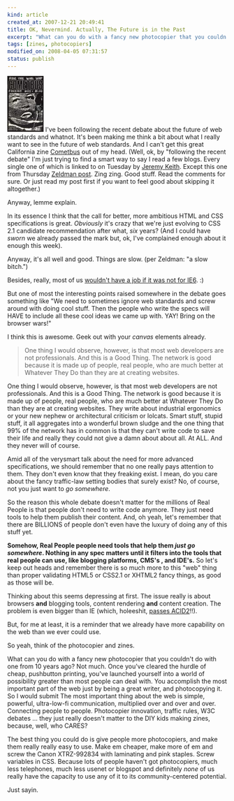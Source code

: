 ```yaml
--- 
kind: article
created_at: 2007-12-21 20:49:41
title: OK, Nevermind. Actually, The Future is in the Past
excerpt: "What can you do with a fancy new photocopier that you couldn't do with one from 10 years ago? Not much. Once you've cleared the hurdle of cheap, pushbutton printing, you've launched yourself into a world of possibility greater than most people can deal with. You accomplish the most important part of the web just by being a great writer, and photocopying it."
tags: [zines, photocopiers]
modified_on: 2008-04-05 07:31:57
status: publish
---
```


<img src='/images/cometbus.thumbnail.jpg' alt='Cometbus zine.' /> I've been following the recent debate about the future of web standards and whatnot. It's been making me think a bit about what I really want to see in the future of web standards. And I can't get this great California zine <a href="http://en.wikipedia.org/wiki/Cometbus">Cometbus</a> out of my head. (Well, ok, by "following the recent debate" I'm just trying to find a smart way to say I read a few blogs. Every single one of which is linked to on Tuesday by <a href="http://adactio.com/journal/1393/">Jeremy Keith</a>. Except this one from Thursday <a href="http://www.zeldman.com/">Zeldman post</a>. Zing zing. Good stuff. Read the comments for sure. Or just read my post first if you want to feel good about skipping it altogether.) 

Anyway, lemme explain.   

In its essence I think that the call for better, more ambitious HTML and CSS specifications is great. <em>Obviously</em> it's crazy that we're just evolving to CSS 2.1 candidate recommendation after what, <em>six</em> years? (And I could have <em>sworn</em> we already passed the mark but, ok, I've complained enough about it enough this week). 

Anyway, it's all well and good. Things are slow. (per Zeldman: "a slow bitch.") 

Besides, really, most of us <a href="http://static.flickr.com/113/316476217_f398bd6575.jpg">wouldn't have a job if it was not for IE6</a>.  :) 

But one of most the interesting points raised somewhere in the debate goes something like "We need to sometimes ignore web standards and screw around with doing cool stuff. Then the people who write the specs will HAVE to include all these cool ideas we came up with. YAY! Bring on the browser wars!"

I think this is awesome. Geek out with your <em>canvas</em> elements already.

<blockquote> One thing I would observe, however, is that most web developers are not professionals. And this is a Good Thing. The network is good because it is made up of people, real people, who are much better at Whatever They Do than they are at creating websites.</blockquote>

One thing I would observe, however, is that most web developers are not professionals. And this is a Good Thing. The network is good because it is made up of people, real people, who are much better at Whatever They Do than they are at creating websites. They write about industrial ergonomics or your new nephew or architectural criticism or lolcats. Smart stuff, stupid stuff, it all aggregates into a wonderful brown sludge and the one thing that 99% of the network has in common is that they can't write code to save their life and really they could not give a damn about about all. At ALL. And they never will of course. 

Amid all of the verysmart talk about the need for more advanced specifications, we should remember that no one really pays attention to them. They don't even know that they freaking exist. I mean, do you care about the fancy traffic-law setting bodies that surely exist? No, of course, not you just want to <em>go somewhere</em>. 

So the reason this whole debate doesn't matter for the millions of Real People is that people don't need to write code anymore. They just need tools to help them publish their content. And, oh yeah, let's remember that there are BILLIONS of people don't even have the luxury of doing any of this stuff yet.

<strong>Somehow, Real People people need tools that help them <em>just go somewhere</em>. Nothing in any spec matters until it filters into the tools that real people can use, like blogging platforms, CMS's , and IDE's.</strong> So let's keep out heads and remember there is so much more to this "web" thing than proper validating HTML5 or CSS2.1 or XHTML2 fancy things, as good as those will be.

Thinking about this seems depressing at first. The issue really is about browsers <strong>and</strong> blogging tools, content rendering <strong>and</strong> content creation. The problem is even bigger than IE (which, holeeshit, <a href="http://ajaxian.com/archives/ie-8-now-doesnt-trip-on-acid">passes ACID2</a>!!). 

But, for me at least, it is a reminder that we already have more capability on the web than we ever could use.

So yeah, think of the photocopier and zines.  

What can you do with a fancy new photocopier that you couldn't do with one from 10 years ago? Not much. Once you've cleared the hurdle of cheap, pushbutton printing, you've launched yourself into a world of possibility greater than most people can deal with. You accomplish the most important part of the web just by being a great writer, and photocopying it. So I would submit The most important thing about the web is simple, powerful, ultra-low-fi communication, multiplied over and over and over. Connecting people to people. Photocopier innovation, traffic rules, W3C debates ... they just really doesn't matter to the DIY kids making zines, because, well, who CARES?

The best thing you could do is give people more photocopiers, and make them really really easy to use. Make em cheaper, make more of em and screw the Canon XTRZ-992834 with laminating and pink staples. Screw variables in CSS. Because lots of people haven't got photocopiers, much less telephones, much less usenet or blogspot and definitely <em>none</em> of us really have the capacity to use any of it to its community-centered potential.

Just sayin.